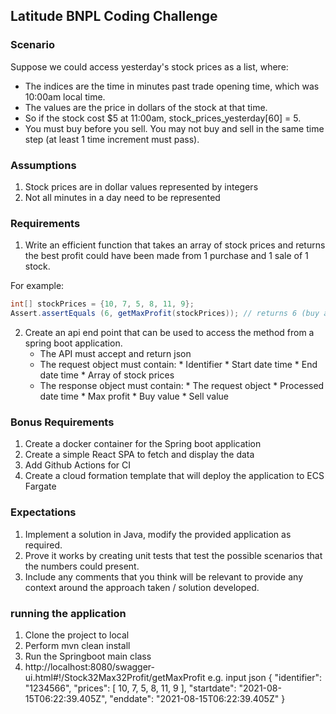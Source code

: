 ## Latitude BNPL Coding Challenge

### Scenario
Suppose we could access yesterday's stock prices as a list, where:
- The indices are the time in minutes past trade opening time, which was 10:00am local time.
- The values are the price in dollars of the stock at that time.
- So if the stock cost $5 at 11:00am, stock_prices_yesterday[60] = 5.
- You must buy before you sell. You may not buy and sell in the same time step (at least 1 time increment must pass).

### Assumptions
1. Stock prices are in dollar values represented by integers
2. Not all minutes in a day need to be represented

### Requirements
1.	Write an efficient function that takes an array of stock prices and returns the best profit could have been made from 1 purchase and 1 sale of 1 stock.
      
For example:

```java
int[] stockPrices = {10, 7, 5, 8, 11, 9};
Assert.assertEquals (6, getMaxProfit(stockPrices)); // returns 6 (buy at $5 sell at $11)
```

2.	Create an api end point that can be used to access the method from a spring boot application.
      *	The API must accept and return json
      *	The request object must contain:
            * Identifier 
            * Start date time
            * End date time
            * Array of stock prices
      *	The response object must contain:
            * The request object
            * Processed date time
            * Max profit
            * Buy value
            * Sell value

### Bonus Requirements
1.	Create a docker container for the Spring boot application
2.  Create a simple React SPA to fetch and display the data
3.  Add Github Actions for CI
4.	Create a cloud formation template that will deploy the application to ECS Fargate

### Expectations
1.	Implement a solution in Java, modify the provided application as required.
2.	Prove it works by creating unit tests that test the possible scenarios that the numbers could present.
3.	Include any comments that you think will be relevant to provide any context around the approach taken / solution developed.

### running the application
1. Clone the project to local
2. Perform mvn clean install
3. Run the Springboot main class
4. http://localhost:8080/swagger-ui.html#!/Stock32Max32Profit/getMaxProfit
	e.g. input json
	{ 
	  "identifier": "1234566",
  	  "prices": [	10, 7, 5, 8, 11, 9 ],
  	  "startdate": "2021-08-15T06:22:39.405Z",
  	  "enddate": "2021-08-15T06:22:39.405Z" 
	  }